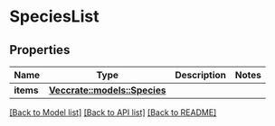 # SpeciesList

## Properties

Name | Type | Description | Notes
------------ | ------------- | ------------- | -------------
**items** | [**Vec<crate::models::Species>**](Species.md) |  | 

[[Back to Model list]](../README.md#documentation-for-models) [[Back to API list]](../README.md#documentation-for-api-endpoints) [[Back to README]](../README.md)


